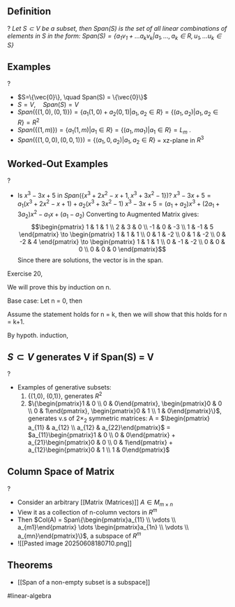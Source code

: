 ## Definition
?
*Let $S \subset V$ be a subset, then Span(S) is the set of all linear combinations of elements in S in the form:
$Span(S) = \{a_{1}v_{1}+\dots a_{k}v_{k}|a_{1},\dots,a_{k} \in R, u_{1},\dots u_{k} \in S\}$*
<!--SR:!2025-06-28,15,292-->

## Examples
?
- $S=\{\vec{0}\}, \quad Span(S) = \{\vec{0}\}$
- $S=V, \quad Span(S) = V$
- $Span(\{(1,0),(0,1)\}) = \{a_{1}(1,0)+a_{2}(0,1)|a_{1},a_{2} \in R\} = \{(a_{1},a_{2})|a_{1},a_{2} \in R\} = R^2$
- $Span(\{(1,m)\}) = \{a_{1}(1,m)|a_{1} \in R\} = \{(a_{1},ma_{1})|a_{1} \in R\} = L_{m}$
.
- $Span(\{(1,0,0),(0,0,1)\})=\{(a_{1},0,a_{2})|a_{1},a_{2} \in R\}$
	= xz-plane in $R^3$
<!--SR:!2025-06-28,15,292-->

## Worked-Out Examples
?
- Is $x^3-3x+5$ in $Span(\{x^3+2x^2-x+1, x^3+3x^2-1\})?$
	$x^3-3x+5=a_{1}(x^3+2x^2-x+1)+a_{2}(x^3+3x^2-1)$
	$x^3-3x+5=(a_{1}+a_{2})x^3+(2a_{1}+3a_{2})x^2-a_{1}x+(a_{1}-a_{2})$
	Converting to Augmented Matrix gives:
	$$\begin{pmatrix}
	1 & 1 & 1 \\
	2 & 3 & 0 \\
	-1 & 0 & -3 \\
    1 & -1 & 5
	\end{pmatrix}
	\to
	\begin{pmatrix}
	1 & 1 & 1 \\
	0 & 1 & -2 \\
	0 & 1 & -2 \\
    0 & -2 & 4
	\end{pmatrix}
	\to
	\begin{pmatrix}
	1 & 1 & 1 \\
	0 & -1 & -2 \\
	0 & 0 & 0 \\
    0 & 0 & 0
	\end{pmatrix}$$
	Since there are solutions, the vector is in the span.
<!--SR:!2025-06-29,16,296-->

Exercise 20,

We will prove this by induction on n.

Base case: Let n = 0, then 

Assume the statement holds for n = k, then we will show that this holds for n = k+1.

By hypoth. induction, 
## $S \subset V$ generates V if Span(S) = V
?
- Examples of generative subsets:
	1. {(1,0), (0,1)}, generates $R^2$
	2. $\{\begin{pmatrix}1 & 0 \\ 0 & 0\end{pmatrix}, \begin{pmatrix}0 & 0 \\ 0 & 1\end{pmatrix}, \begin{pmatrix}0 & 1 \\ 1 & 0\end{pmatrix}\}$, generates v.s of $2\times_{2}$ symmetric matrices:
    A = $\begin{pmatrix} a_{11} & a_{12} \\ a_{12} & a_{22}\end{pmatrix}$ = $a_{11}\begin{pmatrix}1 & 0 \\ 0 & 0\end{pmatrix} + a_{21}\begin{pmatrix}0 & 0 \\ 0 & 1\end{pmatrix} + a_{12}\begin{pmatrix}0 & 1 \\ 1 & 0\end{pmatrix}$
<!--SR:!2025-06-29,16,290-->

## Column Space of Matrix
?
- Consider an arbitrary [[Matrix (Matrices)]] $A \in M_{m\times n}$
- View it as a collection of n-column vectors in $R^m$
- Then $Col(A) = Span\{\begin{pmatrix}a_{11} \\ \vdots  \\ a_{m1}\end{pmatrix} \dots \begin{pmatrix}a_{1n}  \\ \vdots  \\ a_{mn}\end{pmatrix}\}$, a subspace of $R^m$
- ![[Pasted image 20250608180710.png]]
<!--SR:!2025-06-24,11,270-->

## Theorems
- [[Span of a non-empty subset is a subspace]]


#linear-algebra